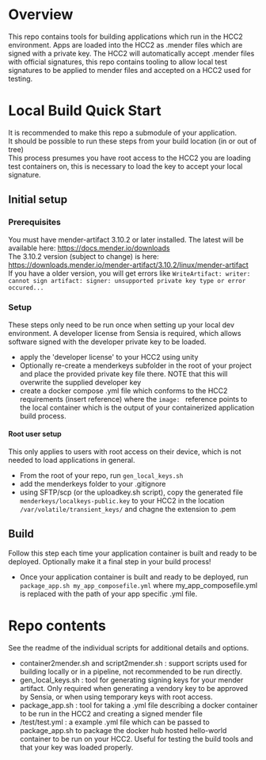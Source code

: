 # Overview

This repo contains tools for building applications which run in the HCC2 environment.  Apps are loaded into the HCC2 as .mender files which are signed with a private key.  The HCC2 will automatically accept .mender files with official signatures, this repo contains tooling to allow local test signatures to be applied to mender files and accepted on a HCC2 used for testing.

# Local Build Quick Start

It is recommended to make this repo a submodule of your application.  
It should be possible to run these steps from your build location (in or out of tree)  
This process presumes you have root access to the HCC2 you are loading test containers on, this is necessary to load the key to accept your local signature.

## Initial setup 

### Prerequisites  

You must have mender-artifact 3.10.2 or later installed.  The latest will be available here: https://docs.mender.io/downloads  
The 3.10.2 version (subject to change) is here: https://downloads.mender.io/mender-artifact/3.10.2/linux/mender-artifact  
If you have a older version, you will get errors like `WriteArtifact: writer: cannot sign artifact: signer: unsupported private key type or error occured...`  

 
### Setup  
 
These steps only need to be run once when setting up your local dev environment.  A developer license from Sensia is required, which allows software signed with the developer private key to be loaded.  
- apply the 'developer license' to your HCC2 using unity  
- Optionally re-create a menderkeys subfolder in the root of your project and place the provided private key file there. NOTE that this will overwrite the supplied developer key  
- create a docker compose .yml file which conforms to the HCC2 requirements (insert reference) where the `image: ` reference points to the local container which is the output of your containerized application build process.  

#### Root user setup

This only applies to users with root access on their device, which is not needed to load applications in general.
- From the root of your repo, run `gen_local_keys.sh`  
- add the menderkeys folder to your .gitignore  
- using SFTP/scp (or the uploadkey.sh script), copy the generated file `menderkeys/localkeys-public.key` to your HCC2 in the location `/var/volatile/transient_keys/` and chagne the extension to .pem  

## Build

Follow this step each time your application container is built and ready to be deployed.  Optionally make it a final step in your build process!  
- Once your application container is built and ready to be deployed, run `package_app.sh my_app_composefile.yml` where my_app_composefile.yml is replaced with the path of your app specific .yml file.  


# Repo contents
See the readme of the individual scripts for additional details and options.  
- container2mender.sh and script2mender.sh : support scripts used for building locally or in a pipeline, not recommended to be run directly.  
- gen_local_keys.sh : tool for generating signing keys for your mender artifact.  Only required when generating a vendory key to be approved by Sensia, or when using temporary keys with root access.  
- package_app.sh : tool for taking a .yml file describing a docker container to be run in the HCC2 and creating a signed mender file  
- /test/test.yml : a example .yml file which can be passed to package_app.sh to package the docker hub hosted hello-world container to be run on your HCC2.  Useful for testing the build tools and that your key was loaded properly.  